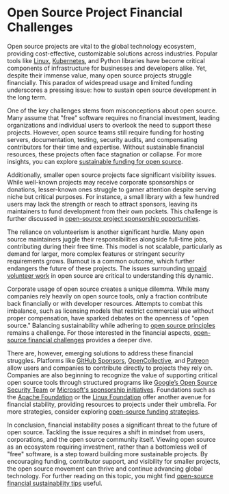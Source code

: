 # Open Source Project Financial Challenges

Open source projects are vital to the global technology ecosystem, providing cost-effective, customizable solutions across industries. Popular tools like [Linux](https://www.linux.org/), [Kubernetes](https://kubernetes.io/), and Python libraries have become critical components of infrastructure for businesses and developers alike. Yet, despite their immense value, many open source projects struggle financially. This paradox of widespread usage and limited funding underscores a pressing issue: how to sustain open source development in the long term.

One of the key challenges stems from misconceptions about open source. Many assume that "free" software requires no financial investment, leading organizations and individual users to overlook the need to support these projects. However, open source teams still require funding for hosting servers, documentation, testing, security audits, and compensating contributors for their time and expertise. Without sustainable financial resources, these projects often face stagnation or collapse. For more insights, you can explore [sustainable funding for open source](https://www.license-token.com/wiki/sustainable-funding-for-open-source).

Additionally, smaller open source projects face significant visibility issues. While well-known projects may receive corporate sponsorships or donations, lesser-known ones struggle to garner attention despite serving niche but critical purposes. For instance, a small library with a few hundred users may lack the strength or reach to attract sponsors, leaving its maintainers to fund development from their own pockets. This challenge is further discussed in [open-source project sponsorship opportunities](https://www.license-token.com/wiki/open-source-project-sponsorship-opportunities).

The reliance on volunteerism is another significant hurdle. Many open source maintainers juggle their responsibilities alongside full-time jobs, contributing during their free time. This model is not scalable, particularly as demand for larger, more complex features or stringent security requirements grows. Burnout is a common outcome, which further endangers the future of these projects. The issues surrounding [unpaid volunteer work](https://www.license-token.com/wiki/unpaid-volunteer-work) in open source are critical to understanding this dynamic.

Corporate usage of open source creates a unique dilemma. While many companies rely heavily on open source tools, only a fraction contribute back financially or with developer resources. Attempts to combat this imbalance, such as licensing models that restrict commercial use without proper compensation, have sparked debates on the openness of "open source." Balancing sustainability while adhering to [open source principles](https://opensource.org/osd) remains a challenge. For those interested in the financial aspects, [open-source financial challenges](https://www.license-token.com/wiki/open-source-financial-challenges) provides a deeper dive.

There are, however, emerging solutions to address these financial struggles. Platforms like [GitHub Sponsors](https://github.com/sponsors), [OpenCollective](https://opencollective.com/), and [Patreon](https://www.patreon.com/) allow users and companies to contribute directly to projects they rely on. Companies are also beginning to recognize the value of supporting critical open source tools through structured programs like [Google’s Open Source Security Team](https://openssf.org/) or [Microsoft's sponsorship initiatives](https://opensource.microsoft.com/). Foundations such as the [Apache Foundation](https://www.apache.org/) or the [Linux Foundation](https://www.linuxfoundation.org/) offer another avenue for financial stability, providing resources to projects under their umbrella. For more strategies, consider exploring [open-source funding strategies](https://www.license-token.com/wiki/open-source-funding-strategies).

In conclusion, financial instability poses a significant threat to the future of open source. Tackling the issue requires a shift in mindset from users, corporations, and the open source community itself. Viewing open source as an ecosystem requiring investment, rather than a bottomless well of "free" software, is a step toward building more sustainable projects. By encouraging funding, contributor support, and visibility for smaller projects, the open source movement can thrive and continue advancing global technology. For further reading on this topic, you might find [open-source financial sustainability tips](https://www.license-token.com/wiki/open-source-project-financial-sustainability-tips) useful.
